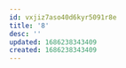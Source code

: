 ```yaml
---
id: vxjiz7aso40d6kyr5091r8e
title: '8'
desc: ''
updated: 1686238343409
created: 1686238343409
---
```

